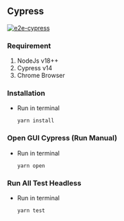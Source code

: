 ## Cypress

[![e2e-cypress](https://github.com/ivanspec/cypress-saucedemo/actions/workflows/e2e-cypress.yml/badge.svg)](https://github.com/ivanspec/cypress-saucedemo/actions/workflows/e2e-cypress.yml)

### Requirement

1. NodeJs v18++
2. Cypress v14
3. Chrome Browser

### Installation

- Run in terminal
  ```
  yarn install
  ```

### Open GUI Cypress (Run Manual)

- Run in terminal
  ```
  yarn open
  ```

### Run All Test Headless

- Run in terminal
  ```
  yarn test
  ```
